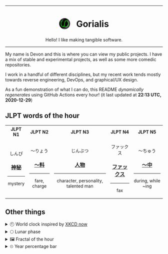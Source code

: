 ***

<h1 align="center">
<sub>
    <img src="readme/resources/avatar.png" height="36">
</sub>
&nbsp;
Gorialis
</h1>
<p align="center">
Hello! I like making tangible software.
</p>

***

My name is Devon and this is where you can view my public projects. I have a mix of stable and experimental projects, as well as some more comedic repositories.

I work in a handful of different disciplines, but my recent work tends mostly towards reverse engineering, DevOps, and graphical/UX design.

As a fun demonstration of what I can do, this README *dynamically regenerates* using GitHub Actions every hour! (it last updated at **22:13 UTC, 2020-12-29**)

<h2>JLPT words of the hour</h2>
<table>
    <tr>
        <th>JLPT N1</th>
        <th>JLPT N2</th>
        <th>JLPT N3</th>
        <th>JLPT N4</th>
        <th>JLPT N5</th>
    </tr>
    <tr>
        <td>
            <p align="center">しんぴ</p>
            <h3 align="center"><b><a href="https://jisho.org/search/%E7%A5%9E%E7%A7%98">神秘</a></b></h3>
            <hr>
            <p align="center">mystery</p>
        </td>
        <td>
            <p align="center">～りょう</p>
            <h3 align="center"><b><a href="https://jisho.org/search/%EF%BD%9E%E6%96%99">～料</a></b></h3>
            <hr>
            <p align="center">fare,<wbr> charge</p>
        </td>
        <td>
            <p align="center">じんぶつ</p>
            <h3 align="center"><b><a href="https://jisho.org/search/%E4%BA%BA%E7%89%A9">人物</a></b></h3>
            <hr>
            <p align="center">character,<wbr> personality,<wbr> talented man</p>
        </td>
        <td>
            <p align="center">ファックス</p>
            <h3 align="center"><b><a href="https://jisho.org/search/%E3%83%95%E3%82%A1%E3%83%83%E3%82%AF%E3%82%B9">ファックス</a></b></h3>
            <hr>
            <p align="center">fax</p>
        </td>
        <td>
            <p align="center">～ちゅう</p>
            <h3 align="center"><b><a href="https://jisho.org/search/%EF%BD%9E%E4%B8%AD">～中</a></b></h3>
            <hr>
            <p align="center">during,<wbr> while ~ing</p>
        </td>
    </tr>
</table>

<h2>Other things</h2>
<details>
<summary>🕙  World clock inspired by <a href="https://xkcd.com/now">XKCD now</a></summary>

> <img src="generated/now.png" width="512">

</details>
<details>
<summary>🌕 Lunar phase</summary>

The moon is approximately 53.67% through its phase (Full Moon).

</details>
<details>
<summary>&#x1f5bc; Fractal of the hour</summary>

> <img src="generated/fractal.png" width="512">

</details>
<details>
<summary>&#x23f2; Year percentage bar</summary>
<pre><code>2020 [███████████████████▁] 99.43%</code></pre>
</details>
